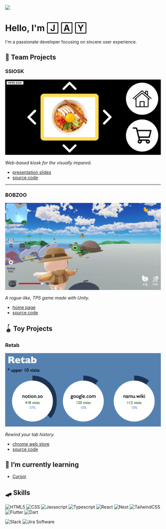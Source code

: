 ![](https://komarev.com/ghpvc/?username=sweetandsourkiss&color=3498db)

# Hello, I'm 🄹 🄰 🅈

I'm a passionate developer focusing on sincere user experience.

## 🔭 Team Projects

### SSIOSK

![ssiosk-image](images/ssiosk-image.png)

_Web-based kiosk for the visually impared._

- [presentation slides](https://innovative-spice-010.notion.site/SSIOSK_PPT-1c8a59eb474d802e9f82db91abf522e0)
- [source code](https://github.com/sweetandsourkiss/ssiosk)

<hr>

### BOBZOO

![bobzoo-image](images/bobzoo-image.png)

_A rogue-like, TPS game made with Unity._

- [home page](https://bob-zoo.vercel.app/)
- [source code](https://github.com/sweetandsourkiss/bob-zoo)

## 🪀 Toy Projects

### Retab

![retab-image](images/retab-image.png)

_Rewind your tab history._

- [chrome web store](https://chromewebstore.google.com/detail/retab/noncniepfjlgndimglpfcmaeekcehjck?authuser=0&hl=ko)
- [source code](https://github.com/sweetandsourkiss/retab)

## 🌱 I’m currently learning

- [Cursor](https://www.cursor.com/)

## 🛹 Skills

![HTML5](https://img.shields.io/badge/-HTML5-535c68?style=flat&logo=html5)
![CSS](https://img.shields.io/badge/-CSS-535c68?style=flat&logo=css3&logoColor=1572B6)
![Javascript](https://img.shields.io/badge/-Javascript-535c68?style=flat&logo=javascript)
![Typescript](https://img.shields.io/badge/-Typescript-535c68?style=flat&logo=typescript)
![React](https://img.shields.io/badge/-React-535c68?style=flat&logo=react)
![Next](https://img.shields.io/badge/-Next-535c68?style=flat&logo=nextdotjs&logoColor=000000)
![TailwindCSS](https://img.shields.io/badge/-TailwindCSS-535c68?style=flat&logo=tailwindcss)
![Flutter](https://img.shields.io/badge/-Flutter-535c68?style=flat&logo=flutter&logoColor=02569B)
![Dart](https://img.shields.io/badge/-Dart-535c68?style=flat&logo=dart&logoColor=0175C2)

![Slack](https://img.shields.io/badge/-slack-535c68?style=flat&logo=slack&logoColor=4A154B)
![Jira Software](https://img.shields.io/badge/-Jira_Software-535c68?style=flat&logo=jirasoftware&logoColor=0052CC)

<!--
![Unity](https://img.shields.io/badge/-Unity-535c68?style=flat&logo=unity)
![Figma](https://img.shields.io/badge/-figma-535c68?style=flat&logo=figma&logoColor=F24E1E)
![Stripe](https://img.shields.io/badge/-Stripe-535c68?style=flat&logo=stripe&logoColor=008CDD)
![Prisma](https://img.shields.io/badge/-Prisma-535c68?style=flat&logo=prisma&logoColor=2D3748)
![Firebase](https://img.shields.io/badge/-Firebase-535c68?style=flat&logo=firebase&logoColor=FFCA28)
![Notion](https://img.shields.io/badge/-Notion-535c68?style=flat&logo=notion&logoColor=000000)
-->

<!--
**sweetandsourkiss/sweetandsourkiss** is a ✨ _special_ ✨ repository because its `README.md` (this file) appears on your GitHub profile.

Here are some ideas to get you started:

- 🔭 I’m currently working on ...
- 🌱 I’m currently learning ...
- 👯 I’m looking to collaborate on ...
- 🤔 I’m looking for help with ...
- 💬 Ask me about ...
- 📫 How to reach me: ...
- 😄 Pronouns: ...
- ⚡ Fun fact: ...
-->
